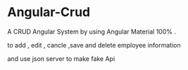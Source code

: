 # Angular-Crud
 A CRUD Angular System by using Angular Material 100% .

to add , edit , cancle ,save and delete employee information 

and use json server to make fake Api
